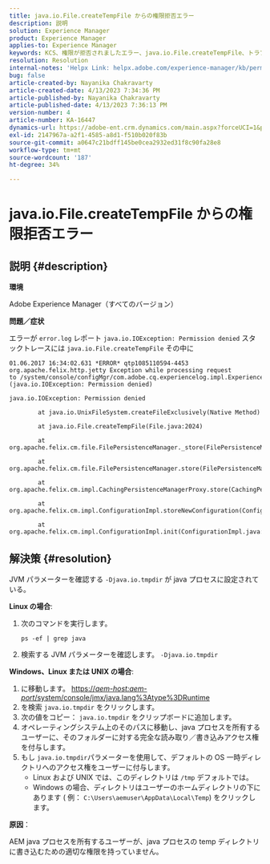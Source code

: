 ```yaml
---
title: java.io.File.createTempFile からの権限拒否エラー
description: 説明
solution: Experience Manager
product: Experience Manager
applies-to: Experience Manager
keywords: KCS、権限が拒否されましたエラー、java.io.File.createTempFile、トラブルシューティング、Adobe Experience Manager
resolution: Resolution
internal-notes: 'Helpx Link: helpx.adobe.com/experience-manager/kb/permission_denied_error_from_java_io_file.html'
bug: false
article-created-by: Nayanika Chakravarty
article-created-date: 4/13/2023 7:34:36 PM
article-published-by: Nayanika Chakravarty
article-published-date: 4/13/2023 7:36:13 PM
version-number: 4
article-number: KA-16447
dynamics-url: https://adobe-ent.crm.dynamics.com/main.aspx?forceUCI=1&pagetype=entityrecord&etn=knowledgearticle&id=96b1b835-32da-ed11-a7c7-6045bd0067ea
exl-id: 2147967a-a2f1-4585-a8d1-f510b020f83b
source-git-commit: a0647c21bdff145be0cea2932ed31f8c90fa28e8
workflow-type: tm+mt
source-wordcount: '187'
ht-degree: 34%

---
```


# java.io.File.createTempFile からの権限拒否エラー

## 説明 {#description}


<b>環境</b>

Adobe Experience Manager（すべてのバージョン）

<b>問題／症状</b>

エラーが `error.log` レポート `java.io.IOException: Permission denied` スタックトレースには `java.io.File.createTempFile` その中に


```
01.06.2017 16:34:02.631 *ERROR* qtp1085110594-4453 org.apache.felix.http.jetty Exception while processing request to /system/console/configMgr/com.adobe.cq.experiencelog.impl.ExperienceLogConfigServlet (java.io.IOException: Permission denied)

java.io.IOException: Permission denied

        at java.io.UnixFileSystem.createFileExclusively(Native Method)

        at java.io.File.createTempFile(File.java:2024)

        at org.apache.felix.cm.file.FilePersistenceManager._store(FilePersistenceManager.java:699)

        at org.apache.felix.cm.file.FilePersistenceManager.store(FilePersistenceManager.java:660)

        at org.apache.felix.cm.impl.CachingPersistenceManagerProxy.store(CachingPersistenceManagerProxy.java:242)

        at org.apache.felix.cm.impl.ConfigurationImpl.storeNewConfiguration(ConfigurationImpl.java:462)

        at org.apache.felix.cm.impl.ConfigurationImpl.init(ConfigurationImpl.java:183)
```





## 解決策 {#resolution}


JVM パラメーターを確認する `-Djava.io.tmpdir` が java プロセスに設定されている。

<b>Linux の場合</b>:

1. 次のコマンドを実行します。

   ```
   ps -ef | grep java
   ```

2. 検索する JVM パラメーターを確認します。 `-Djava.io.tmpdir`


<b>Windows、Linux または UNIX の場合</b>:

1. に移動します。 [https://*aem-host:aem-port*/system/console/jmx/java.lang%3Atype%3DRuntime](http://aem-host:aem-port/system/console/jmx/java.lang%3Atype%3DRuntime)
2. を検索 `java.io.tmpdir` をクリックします。
3. 次の値をコピー： `java.io.tmpdir` をクリップボードに追加します。
4.    オペレーティングシステム上のそのパスに移動し、java プロセスを所有するユーザーに、そのフォルダーに対する完全な読み取り／書き込みアクセス権を付与します。
5. もし `java.io.tmpdir`パラメーターを使用して、デフォルトの OS 一時ディレクトリへのアクセス権をユーザーに付与します。
   - Linux および UNIX では、このディレクトリは `/tmp` デフォルトでは。
   - Windows の場合、ディレクトリはユーザーのホームディレクトリの下にあります ( 例： `C:\Users\aemuser\AppData\Local\Temp`) をクリックします。


<b>原因</b>：

AEM java プロセスを所有するユーザーが、java プロセスの temp ディレクトリに書き込むための適切な権限を持っていません。

